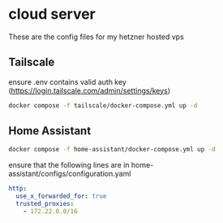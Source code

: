 # cloud server
These are the config files for my hetzner hosted vps

## Tailscale
ensure .env contains valid auth key (https://login.tailscale.com/admin/settings/keys)
```bash
docker compose -f tailscale/docker-compose.yml up -d
```

## Home Assistant
```bash
docker compose -f home-assistant/docker-compose.yml up -d
```
ensure that the following lines are in home-assistant/configs/configuration.yaml
```yml
http:
  use_x_forwarded_for: true
  trusted_proxies:
    - 172.22.0.0/16 
```